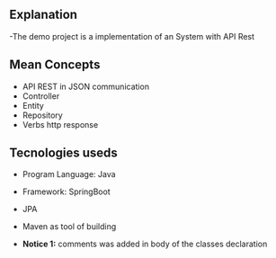**Explanation** 
-
-The demo project is a implementation of an System with API Rest 
 
**Mean Concepts**
- 
- API REST in JSON communication
- Controller
- Entity
- Repository
- Verbs http response
 
**Tecnologies useds** 
-
- Program Language: Java
- Framework: SpringBoot 
- JPA
- Maven as tool of building

- **Notice 1:** comments was added in body of the classes declaration
